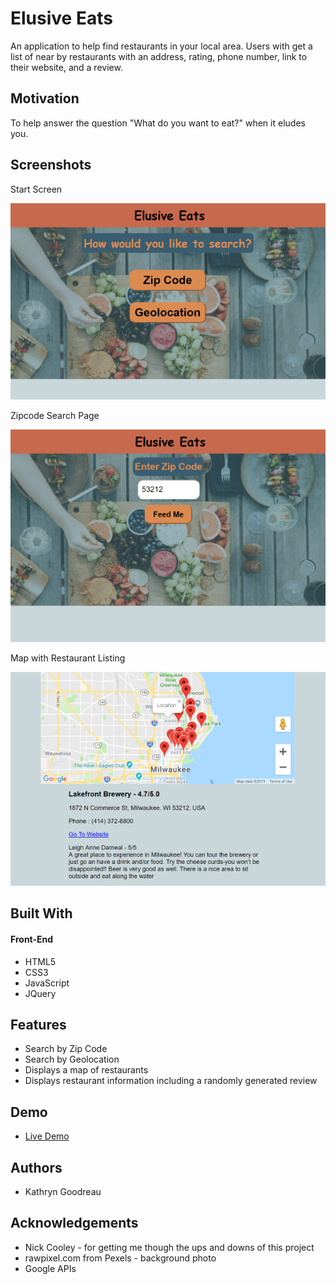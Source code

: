 # Elusive Eats
An application to help find restaurants in your local area. Users with get a list of near by restaurants with an address, rating, phone number, link to their website, and a review.

## Motivation
To help answer the question "What do you want to eat?" when it eludes you. 

## Screenshots
Start Screen

![Choose between zipcode or geolocation](https://github.com/KGood93/ElusiveEats/blob/master/Screenshots/ElusiveEatsStart.png)

Zipcode Search Page

![Search by Zipcode](https://github.com/KGood93/ElusiveEats/blob/master/Screenshots/ElusiveEatsZip.png)

Map with Restaurant Listing

![Map and Listing](https://github.com/KGood93/ElusiveEats/blob/master/Screenshots/ElusiveEatsRestaurants.png)



## Built With
#### Front-End
  * HTML5
  * CSS3
  * JavaScript
  * JQuery
  
## Features
  * Search by Zip Code
  * Search by Geolocation
  * Displays a map of restaurants
  * Displays restaurant information including a randomly generated review
  
## Demo
  * [Live Demo](https://kgood93.github.io/ElusiveEats/)
  
## Authors
  * Kathryn Goodreau
  
## Acknowledgements
  * Nick Cooley - for getting me though the ups and downs of this project
  * rawpixel.com from Pexels - background photo
  * Google APIs
